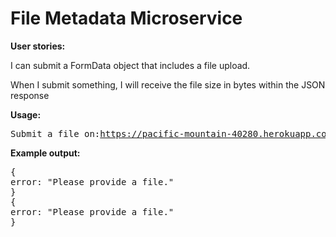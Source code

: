 <div class="padding main-div">
    <h1>File Metadata Microservice</h1>
    <div class="inset-div">
        <p>
            <strong>
              User stories:
            </strong>
        </p>
        <div class="push-left">
          <p>
                I can submit a FormData object that includes a file upload.
          </p>
        </div>
        <div class="push-left">
          <p>
                When I submit something, I will receive the file size in bytes within the JSON response
          </p>
        </div>
    </div>
    <p>
      <strong>
        Usage:
      </strong>
    </p>
<pre>
Submit a file on:<a href="https://pacific-mountain-40280.herokuapp.com/submit">https://pacific-mountain-40280.herokuapp.com/submit</a>
</pre>
    <p>
      <strong>
        Example output:
      </strong>
    </p>
<pre>
{
error: "Please provide a file."
}
{
error: "Please provide a file."
}
</pre>
</div>
